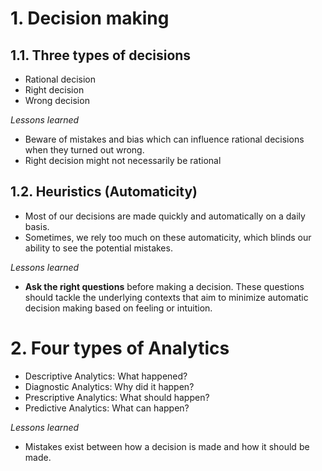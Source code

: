 
# 1. Decision making

## 1.1. Three types of decisions

- Rational decision
- Right decision
- Wrong decision

*Lessons learned*

- Beware of mistakes and bias which can influence rational decisions when they turned out wrong.
- Right decision might not necessarily be rational
  
## 1.2. Heuristics (Automaticity)

- Most of our decisions are made quickly and automatically on a daily basis.
- Sometimes, we rely too much on these automaticity, which blinds our ability to see the potential mistakes.

*Lessons learned*

- **Ask the right questions** before making a decision. These questions should tackle the underlying contexts that aim to minimize automatic decision making based on feeling or intuition.

# 2. Four types of Analytics

- Descriptive Analytics: What happened?
- Diagnostic Analytics: Why did it happen?
- Prescriptive Analytics: What should happen?
- Predictive Analytics: What can happen?

*Lessons learned*

- Mistakes exist between how a decision is made and how it should be made.
